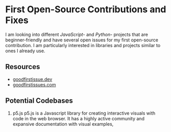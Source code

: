 # First Open-Source Contributions and Fixes
I am looking into different _JavaScript_- and _Python_- projects that are beginner-friendly and have several open issues for my first open-source contribution. I am particularly interested in libraries and projects similar to ones I already use.

## Resources
* [goodfirstissue.dev](https://goodfirstissue.dev/)
* [goodfirstissues.com](https://goodfirstissues.com/)

## Potential Codebases
1. p5.js
p5.js is a Javascript library for creating interactive visuals with code in the web browser. It has a highly active community and expansive documentation with visual examples,
